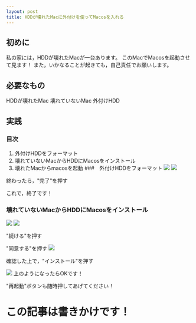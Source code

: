 ```yaml
---
layout: post
title: HDDが壊れたMacに外付けを使ってMacosを入れる
---
```

## 初めに
私の家には，HDDが壊れたMacが一台あります。
このMacでMacosを起動させて見ます！
また，いかなることが起きても，自己責任でお願いします。
## 必要なもの
HDDが壊れたMac
壊れていないMac
外付けHDD
## 実践
### 目次
1. 外付けHDDをフォーマット
2. 壊れていないMacからHDDにMacosをインストール
3. 壊れたMacからmacosを起動
###　外付けHDDをフォーマット
![](https://github.com/Reetok3/img/blob/master/スクリーンショット_2017-12-21_11_17_25.png?raw=true)
![](https://github.com/Reetok3/img/blob/master/s.png?raw=true)

終わったら，"完了"を押す

これで，終了です！
### 壊れていないMacからHDDにMacosをインストール
![](https://github.com/Reetok3/img/blob/master/スクリーンショット_2017-12-21_12_23_44.png?raw=true)
![](https://github.com/Reetok3/img/blob/master/sc.png?raw=true)

"続ける"を押す

"同意する"を押す
![](https://github.com/Reetok3/img/blob/master/scc.png?raw=true)

確認した上で，"インストール"を押す

![](https://github.com/Reetok3/img/blob/master/スクリーンショット%202017-12-21%2013.06.40.png?raw=true)
上のようになったらOKです！

"再起動"ボタンも随時押してあげてください！

# この記事は書きかけです！
